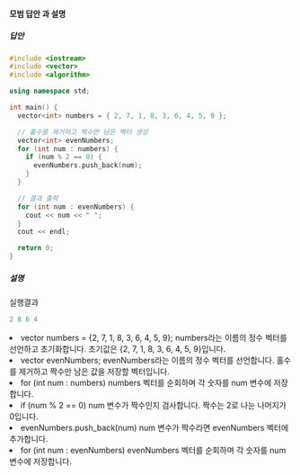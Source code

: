 #### 모범 답안 과 설명
##### 답안
```cpp
#include <iostream>
#include <vector>
#include <algorithm>

using namespace std;

int main() {
  vector<int> numbers = { 2, 7, 1, 8, 3, 6, 4, 5, 9 };

  // 홀수를 제거하고 짝수만 남은 벡터 생성
  vector<int> evenNumbers;
  for (int num : numbers) {
    if (num % 2 == 0) {
      evenNumbers.push_back(num);
    }
  }

  // 결과 출력
  for (int num : evenNumbers) {
    cout << num << " ";
  }
  cout << endl;

  return 0;
}
```

##### 설명
실행결과
```cpp
2 8 6 4
```

<li>vector<int> numbers = {2, 7, 1, 8, 3, 6, 4, 5, 9};
numbers라는 이름의 정수 벡터를 선언하고 초기화합니다. 초기값은 {2, 7, 1, 8, 3, 6, 4, 5, 9}입니다.</li>
<li>vector<int> evenNumbers;
evenNumbers라는 이름의 정수 벡터를 선언합니다. 홀수를 제거하고 짝수만 남은 값을 저장할 벡터입니다.</li>
<li>for (int num : numbers)
numbers 벡터를 순회하며 각 숫자를 num 변수에 저장합니다.</li>
<li>if (num % 2 == 0)
num 변수가 짝수인지 검사합니다. 짝수는 2로 나눈 나머지가 0입니다.</li>
<li>evenNumbers.push_back(num)
num 변수가 짝수라면 evenNumbers 벡터에 추가합니다.</li>
<li>for (int num : evenNumbers)
evenNumbers 벡터를 순회하며 각 숫자를 num 변수에 저장합니다.</li>

